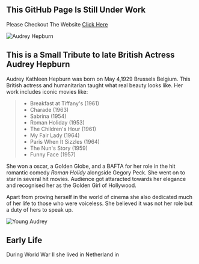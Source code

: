 ## This GitHub Page Is Still Under Work 

Please Checkout The Website [Click Here](https://ic1101virgo.github.io/AudreyHepburn/)

![Audrey Hepburn](https://www.hindustantimes.com/rf/image_size_960x540/HT/p2/2019/07/09/Pictures/_2a82128c-a227-11e9-85f3-0f8400bbe260.jpg)
 

## This is a Small Tribute to late British Actress Audrey Hepburn

Audrey Kathleen Hepburn was born on May 4,1929 Brussels Belgium. This British actress and humanitarian taught what real beauty looks like.
  Her work includes iconic movies like:

  > * Breakfast at Tiffany's (1961) 
  > * Charade (1963)
  > * Sabrina (1954)
  > * Roman Holiday (1953)
  > * The Children's Hour (1961) 
  > * My Fair Lady (1964)
  > * Paris When It Sizzles (1964)
  > * The Nun's Story (1959)
  > * Funny Face (1957)
  
  
 She won a oscar, a Golden Globe, and a BAFTA for her role in the hit romantic comedy *Roman Holidy* alongside Gegory Peck. She went on to
 star in several hit movies. Audience got attaracted towards her elegance and recognised her as the Golden Girl of Hollywood. 
 
 Apart from proving herself in the world of cinema she also dedicated much of her life to those who were voiceless. She believed it was not her role 
 but a duty of hers to speak up. 
  
 ![Young Audrey](https://art-sheep.com/wp-content/uploads/2015/04/YoungAudreyHepburn17.jpg)
   
 ## Early Life
 During World War II she lived in Netherland in 
 
  
 
 
 
 
